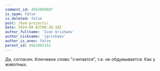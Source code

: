 ```yaml
---
comment_id: 4562889607
is_spam: false
is_deleted: false
post: /bad-projects/
date: 2019-08-02T08:28:18Z
author_fullname: 'Ivan Grishaev'
author_nickname: 'igrishaev'
author_is_anon: false
parent_id: 4562881152
---
```


<p>Да, согласен. Ключевое слово "считается", т.е. не обдумывается. Как у животных.</p>

